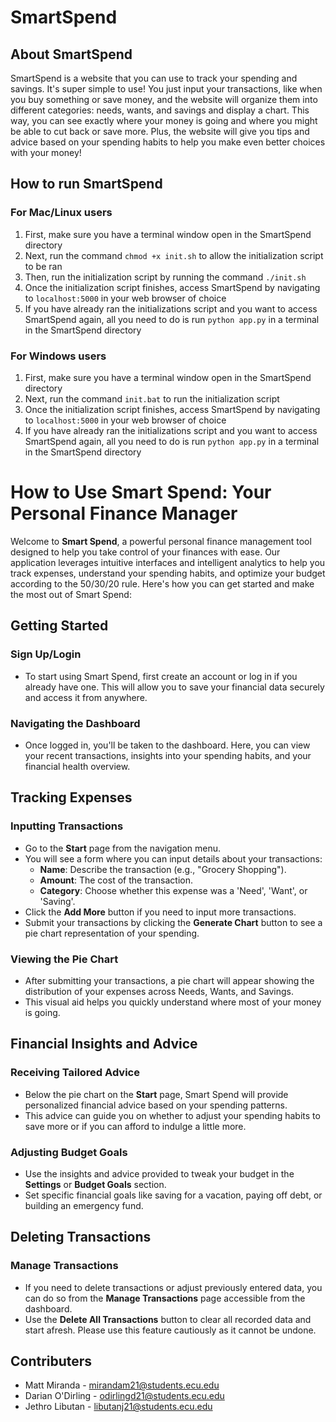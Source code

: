 # SmartSpend

## About SmartSpend
SmartSpend is a website that you can use to track your spending and savings. It's super simple to use! You just input your transactions, like when you buy something or save money, and the website will organize them into different categories: needs, wants, and savings and display a chart. This way, you can see exactly where your money is going and where you might be able to cut back or save more. Plus, the website will give you tips and advice based on your spending habits to help you make even better choices with your money!

## How to run SmartSpend
### For Mac/Linux users
1. First, make sure you have a terminal window open in the SmartSpend directory
2. Next, run the command `chmod +x init.sh` to allow the initialization script to be ran
3. Then, run the initialization script by running the command `./init.sh`
4. Once the initialization script finishes, access SmartSpend by navigating to `localhost:5000` in your web browser of choice
5. If you have already ran the initializations script and you want to access SmartSpend again, all you need to do is run `python app.py` in a terminal in the SmartSpend directory

### For Windows users
1. First, make sure you have a terminal window open in the SmartSpend directory
2. Next, run the command `init.bat` to run the initialization script
3. Once the initialization script finishes, access SmartSpend by navigating to `localhost:5000` in your web browser of choice
4. If you have already ran the initializations script and you want to access SmartSpend again, all you need to do is run `python app.py` in a terminal in the SmartSpend directory

# How to Use Smart Spend: Your Personal Finance Manager

Welcome to **Smart Spend**, a powerful personal finance management tool designed to help you take control of your finances with ease. Our application leverages intuitive interfaces and intelligent analytics to help you track expenses, understand your spending habits, and optimize your budget according to the 50/30/20 rule. Here's how you can get started and make the most out of Smart Spend:

## Getting Started

### Sign Up/Login
- To start using Smart Spend, first create an account or log in if you already have one. This will allow you to save your financial data securely and access it from anywhere.

### Navigating the Dashboard
- Once logged in, you'll be taken to the dashboard. Here, you can view your recent transactions, insights into your spending habits, and your financial health overview.

## Tracking Expenses

### Inputting Transactions
- Go to the **Start** page from the navigation menu.
- You will see a form where you can input details about your transactions:
  - **Name**: Describe the transaction (e.g., "Grocery Shopping").
  - **Amount**: The cost of the transaction.
  - **Category**: Choose whether this expense was a 'Need', 'Want', or 'Saving'.
- Click the **Add More** button if you need to input more transactions.
- Submit your transactions by clicking the **Generate Chart** button to see a pie chart representation of your spending.

### Viewing the Pie Chart
- After submitting your transactions, a pie chart will appear showing the distribution of your expenses across Needs, Wants, and Savings.
- This visual aid helps you quickly understand where most of your money is going.

## Financial Insights and Advice

### Receiving Tailored Advice
- Below the pie chart on the **Start** page, Smart Spend will provide personalized financial advice based on your spending patterns.
- This advice can guide you on whether to adjust your spending habits to save more or if you can afford to indulge a little more.

### Adjusting Budget Goals
- Use the insights and advice provided to tweak your budget in the **Settings** or **Budget Goals** section.
- Set specific financial goals like saving for a vacation, paying off debt, or building an emergency fund.

## Deleting Transactions

### Manage Transactions
- If you need to delete transactions or adjust previously entered data, you can do so from the **Manage Transactions** page accessible from the dashboard.
- Use the **Delete All Transactions** button to clear all recorded data and start afresh. Please use this feature cautiously as it cannot be undone.

## Contributers
- Matt Miranda - mirandam21@students.ecu.edu
- Darian O'Dirling - odirlingd21@students.ecu.edu
- Jethro Libutan - libutanj21@students.ecu.edu
